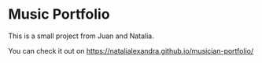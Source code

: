 # Music Portfolio

This is a small project from Juan and Natalia.

You can check it out on https://natalialexandra.github.io/musician-portfolio/
